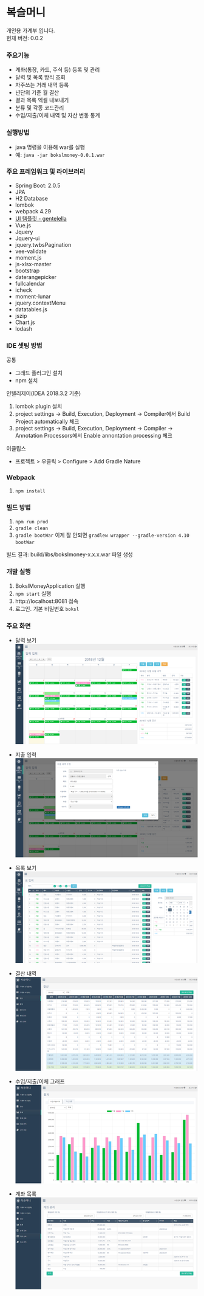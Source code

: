 복슬머니 
==================================================

개인용 가계부 입니다.<br>
현재 버전: 0.0.2
 
### 주요기능
* 계좌(통장, 카드, 주식 등) 등록 및 관리
* 달력 및 목록 방식 조회
* 자주쓰는 거래 내역 등록
* 년단위 기준 월 결산 
* 결과 목록 엑셀 내보내기
* 분류 및 각종 코드관리
* 수입/지출/이체 내역 및 자산 변동 통계

### 실행방법
* java 명령을 이용해 war를 실행
* 예: `java -jar bokslmoney-0.0.1.war`

### 주요 프레임워크 및 라이브러리
* Spring Boot: 2.0.5
* JPA
* H2 Database
* lombok
* webpack 4.29
* [UI 템플릿 - gentelella](https://github.com/puikinsh/gentelella)
* Vue.js
* Jquery 
* Jquery-ui
* jquery.twbsPagination
* vee-validate
* moment.js
* js-xlsx-master
* bootstrap
* daterangepicker
* fullcalendar 
* icheck
* moment-lunar
* jquery.contextMenu
* datatables.js
* jszip
* Chart.js
* lodash

### IDE 셋팅 방법
공통
* 그래드 플러그인 설치
* npm 설치

인텔리제이(IDEA 2018.3.2 기준)

1. lombok plugin 설치
1. project settings -> Build, Execution, Deployment -> Compiler에서 Build Project automatically 체크
1. project settings -> Build, Execution, Deployment -> Compiler -> Annotation Processors에서 Enable annontation processing 체크  

이클립스

- 프로젝트 > 우클릭 > Configure > Add Gradle Nature

### Webpack
1. `npm install`
### 빌드 방법
1. `npm run prod`
1. `gradle clean`
1. `gradle bootWar` 이게 잘 안되면 `gradlew wrapper --gradle-version 4.10 bootWar`

빌드 결과: build/libs/bokslmoney-x.x.x.war 파일 생성

### 개발 실행
1. BokslMoneyApplication 실행
2. `npm start` 실행
3. http://localhost:8081 접속
4. 로그인. 기본 비밀번호 `boksl`

### 주요 화면
* 달력 보기
![Server Map](readme/pic1.png)

* 지출 입력
![Server Map](readme/pic2.png)

* 목록 보기
![Server Map](readme/pic3.png)

* 결산 내역
![Server Map](readme/pic4.png)

* 수입/지출/이체 그래프
![Server Map](readme/pic5.png)

* 계좌 목록
![Server Map](readme/pic6.png)
